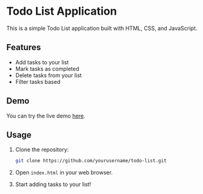 # Todo List Application

This is a simple Todo List application built with HTML, CSS, and JavaScript.

## Features

- Add tasks to your list
- Mark tasks as completed
- Delete tasks from your list
- Filter tasks based

## Demo

You can try the live demo [here](#).

## Usage

1. Clone the repository:

    ```bash
    git clone https://github.com/yourusername/todo-list.git
    ```

2. Open `index.html` in your web browser.

3. Start adding tasks to your list!
